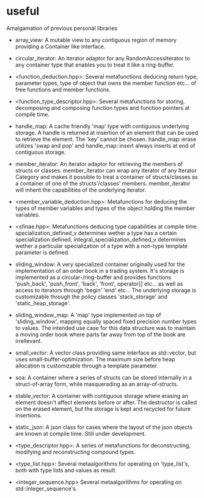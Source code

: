 # useful
Amalgamation of previous personal libraries

* array_view:
A mutable view to any contiguous region of memory providing a Container like interface.

* circular_iterator:
An iterator adaptor for any RandomAccessIterator to any container type that enables you to treat it like a ring-buffer.

* <function_deduction.hpp>:
Several metafunctions deducing return type, parameter types, type of object that owns the member function etc... of free functions and member functions.

* <function_type_descriptor.hpp>:
Several metafunctions for storing, decomposing and composing function types and function pointers at compile time.

* handle_map:
A cache friendly 'map' type with contiguous underlying storage. A handle is returned at insertion of an element that can be used to retrieve the element. The 'key' cannot be chosen. handle_map::erase utilizes 'swap and pop' and handle_map::insert always inserts at end of contiguous storage.

* member_iterator:
An iterator adaptor for retrieving the members of structs or classes. member_iterator can wrap any iterator of any Iterator Category and makes it possible to treat a container of structs/classes as a container of one of the structs'/classes' members. member_iterator will inherit the capabilities of the underlying iterator.

* <member_variable_deduction.hpp>:
Metafunctions for deducing the types of member variables and types of the object holding the member variables.

* <sfinae.hpp>:
Metafunctions deducing type capabilities at compile time. specialization_defined_v determines wether a type has a certain specialization defined. integral_specialization_defined_v determines wether a particular specialization of a type with a non-type template parameter is defined.

* sliding_window:
A very specialized container originally used for the implementation of an order book in a trading system. It's storage is implemented as a circular-/ring-buffer and provides functions 'push_back', 'push_front', 'back', 'front', operator[] etc... as well as access to iterators through 'begin' 'end' etc...
The underlying storage is customizable through the policy classes 'stack_storage' and 'static_heap_storage'.

* sliding_window_map:
A 'map' type implemented on top of 'sliding_window', mapping equally spaced fixed precision number types to values. The intended use case for this data structure was to maintain a moving order book where parts far away from top of the book are irrellevant.

* small_vector:
A vector class providing same interface as std::vector, but uses small-buffer-optimization. The maximum size before heap allocation is customizable through a template parameter.

* soa:
A container where a series of structs can be stored internally in a struct-of-array form, while masquerading as an array-of-structs.

* stable_vector:
A container with contiguous storage where erasing an element doesn't affect elements before or after. The destructor is called on the erased element, but the storage is kept and recycled for future insertions.

* static_json:
A json class for cases where the layout of the json objects are known at compile time. Still under development.

* <type_descriptor.hpp>:
A series of metafunctions for deconstructing, modifying and reconstructing compound types.

* <type_list.hpp>:
Several metaalgorithms for operating on 'type_list's, both with type lists and values as result.

* <integer_sequence.hpp>
Several metaalgorithms for operating on std::integer_sequence's.
